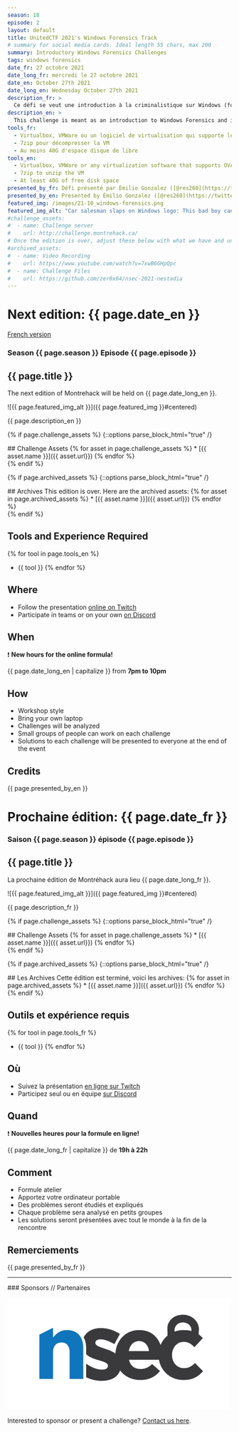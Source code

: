 ```yaml
---
season: 18
episode: 2
layout: default
title: UnitedCTF 2021's Windows Forensics Track
# summary for social media cards. Ideal length 55 chars, max 200
summary: Introductory Windows Forensics Challenges
tags: windows forensics
date_fr: 27 octobre 2021
date_long_fr: mercredi le 27 octobre 2021
date_en: October 27th 2021
date_long_en: Wednesday October 27th 2021
description_fr: >
  Ce défi se veut une introduction à la criminalistique sur Windows (forensics) et les nombreuses façons d'y retrouver des artéfacts ou metadonnées en utilisant les fonctionnalités peu connues du système d'exploitation et de ses composantes. Il est conçu pour être accessible aux débutants. Si vous ne connaissez rien à la recherche de preuve sur Windows, c'est une excellente façon de commencer.
description_en: >
  This challenge is meant as an introduction to Windows Forensics and its numerous ways to recover artifacts or metadata using little known features of the OS and its components. It was designed to be accessible to beginners, so if you don't know anything about Windows Forensics, this is a great way to get started.
tools_fr:
  - Virtualbox, VMWare ou un logiciel de virtualisation qui supporte les formats OVA/OVF
  - 7zip pour décompresser la VM
  - Au moins 40G d'espace disque de libre
tools_en:
  - Virtualbox, VMWare or any virtualization software that supports OVA/OVF
  - 7zip to unzip the VM
  - At least 40G of free disk space
presented_by_fr: Défi présenté par Émilio Gonzalez ([@res260](https://twitter.com/res260)). Créé pour [UnitedCTF 2021](https://www.unitedctf.ca/) ([@UnitedCTF](https://twitter.com/unitedctf)).
presented_by_en: Presented by Émilio Gonzalez ([@res260](https://twitter.com/res260)). Created for [UnitedCTF 2021](https://www.unitedctf.ca/) ([@UnitedCTF](https://twitter.com/unitedctf)).
featured_img: /images/21-10_windows-forensics.png
featured_img_alt: "Car salesman slaps on Windows logo: This bad boy can fit so many forensics artifacts in it"
#challenge_assets:
#  - name: Challenge server
#    url: http://challenge.montrehack.ca/
# Once the edition is over, adjust these below with what we have and uncomment
#archived_assets:
#  - name: Video Recording
#    url: https://www.youtube.com/watch?v=7xwB6GHpQpc
#  - name: Challenge Files
#    url: https://github.com/zer0x64/nsec-2021-nestadia
---
```


# Next edition: {{ page.date_en }}
[French version](#french)

### Season {{ page.season }} Episode {{ page.episode }}

## {{ page.title }}

The next edition of Montrehack will be held on {{ page.date_long_en }}.

![{{ page.featured_img_alt }}]({{ page.featured_img }}#centered)

{{ page.description_en }}

{% if page.challenge_assets %}
{::options parse_block_html="true" /}
<div class="assets">
## Challenge Assets
{% for asset in page.challenge_assets %}
* [{{ asset.name }}]({{ asset.url}})
{% endfor %}
</div>
{% endif %}

{% if page.archived_assets %}
{::options parse_block_html="true" /}
<div class="archives">
## Archives
This edition is over. Here are the archived assets:
{% for asset in page.archived_assets %}
* [{{ asset.name }}]({{ asset.url}})
{% endfor %}
</div>
{% endif %}

## Tools and Experience Required

{% for tool in page.tools_en %}
* {{ tool }}
{% endfor %}

## Where

* Follow the presentation [online on Twitch](https://twitch.tv/montrehack/)
* Participate in teams or on your own [on Discord](https://discord.gg/4qfFwPX)

## When

:heavy_exclamation_mark: **New hours for the online formula!**

{{ page.date_long_en | capitalize }} from **7pm to 10pm**

## How

* Workshop style
* Bring your own laptop
* Challenges will be analyzed
* Small groups of people can work on each challenge
* Solutions to each challenge will be presented to everyone at the end of the event

## Credits

{{ page.presented_by_en }}

<a id="french"></a>

# Prochaine édition: {{ page.date_fr }}

### Saison {{ page.season }} épisode {{ page.episode }}

## {{ page.title }}

La prochaine édition de Montréhack aura lieu {{ page.date_long_fr }}.

![{{ page.featured_img_alt }}]({{ page.featured_img }}#centered)

{{ page.description_fr }}

{% if page.challenge_assets %}
{::options parse_block_html="true" /}
<div class="assets">
## Challenge Assets
{% for asset in page.challenge_assets %}
* [{{ asset.name }}]({{ asset.url}})
{% endfor %}
</div>
{% endif %}

{% if page.archived_assets %}
{::options parse_block_html="true" /}
<div class="archives">
## Les Archives
Cette édition est terminé, voici les archives:
{% for asset in page.archived_assets %}
* [{{ asset.name }}]({{ asset.url}})
{% endfor %}
</div>
{% endif %}

## Outils et expérience requis

{% for tool in page.tools_fr %}
* {{ tool }}
{% endfor %}

## Où

* Suivez la présentation [en ligne sur Twitch](https://twitch.tv/montrehack/)
* Participez seul ou en équipe [sur Discord](https://discord.gg/4qfFwPX)

## Quand

:heavy_exclamation_mark: **Nouvelles heures pour la formule en ligne!**

{{ page.date_long_fr | capitalize }} de **19h à 22h**

## Comment

* Formule atelier
* Apportez votre ordinateur portable
* Des problèmes seront étudiés et expliqués
* Chaque problème sera analysé en petits groupes
* Les solutions seront présentées avec tout le monde à la fin de la rencontre

## Remerciements

{{ page.presented_by_fr }}

<hr/>
### Sponsors // Partenaires

[![NorthSec](/images/nsec_logo.png)](https://nsec.io/)

Interested to sponsor or present a challenge? [Contact us here](https://docs.google.com/forms/d/e/1FAIpQLSecc0vfe3pIwMJjIBCYW4G43ZwtagwVESu_qHKnglnBc3R3ww/viewform?usp=sf_link).
